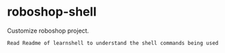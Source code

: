 # roboshop-shell

Customize roboshop project.

`Read Readme of learnshell to understand the shell commands being used`